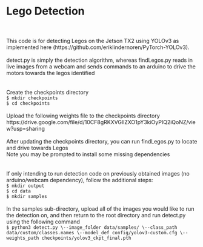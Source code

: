 # Lego Detection
<br/>
<br/>
This code is for detecting Legos on the Jetson TX2 using YOLOv3 as implemented here (https://github.com/eriklindernoren/PyTorch-YOLOv3).
<br/>
<br/>
detect.py is simply the detection algorithm, whereas findLegos.py reads in live images from a webcam and sends commands to an arduino to drive the motors towards the legos identified
<br/>
<br/>
<br/>
Create the checkpoints directory
<br/>
<code>$ mkdir checkpoints</code>
<br/>
<code>$ cd checkpoints</code>
<br/>
<br/>
Upload the following weights file to the checkpoints directory
<br/>
https://drive.google.com/file/d/10CF8gRKXVGIlZXO1pY3kiOyPIQ2iQoNZ/view?usp=sharing
<br/>
<br/>
After updating the checkpoints directory, you can run findLegos.py to locate and drive towards Legos
<br/>
Note you may be prompted to install some missing dependencies
<br/>
<br/>
<br/>
If only intending to run detection code on previously obtained images (no arduino/webcam dependency), follow the additional steps:
<br/>
<code>$ mkdir output</code>
<br/>
<code>$ cd data</code>
<br/>
<code>$ mkdir samples</code>
<br/>
<br/>
In the samples sub-directory, upload all of the images you would like to run the detection on, and then return to the root directory and run detect.py using the following command
<br/>
<code>$ python3 detect.py \--image_folder data/samples/ \--class_path data/custom/classes.names \--model_def config/yolov3-custom.cfg \--weights_path checkpoints/yolov3_ckpt_final.pth
</code>

